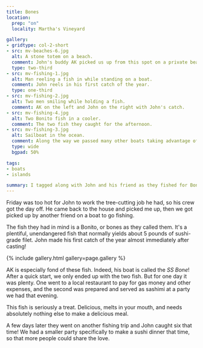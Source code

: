 ```yaml
---
title: Bones
location:
  prep: "on"
  locality: Martha's Vineyard

gallery:
- gridtype: col-2-short
- src: mv-beaches-6.jpg
  alt: A stone totem on a beach.
  comment: John's buddy AK picked us up from this spot on a private beach near the house.
  type: two-third
- src: mv-fishing-1.jpg
  alt: Man reeling a fish in while standing on a boat.
  comment: John reels in his first catch of the year.
  type: one-third
- src: mv-fishing-2.jpg
  alt: Two men smiling while holding a fish.
  comment: AK on the left and John on the right with John's catch.
- src: mv-fishing-4.jpg
  alt: Two Bonito fish in a cooler.
  comment: The two fish they caught for the afternoon.
- src: mv-fishing-3.jpg
  alt: Sailboat in the ocean.
  comment: Along the way we passed many other boats taking advantage of the sunny afternoon.
  type: wide
  bgpad: 50%

tags:
- boats
- islands

summary: I tagged along with John and his friend as they fished for Bonitos
---
```


Friday was too hot for John to work the tree-cutting job he had, so his crew got the day off. He came back to the house and picked me up, then we got picked up by another friend on a boat to go fishing.

The fish they had in mind is a Bonito, or bones as they called them. It's a plentiful, unendangered fish that normally yields about 5 pounds of sushi-grade filet. John made his first catch of the year almost immediately after casting!

{% include gallery.html gallery=page.gallery %}

AK is especially fond of these fish. Indeed, his boat is called the _SS Bone_! After a quick start, we only ended up with the two fish. But for one day it was plenty. One went to a local restaurant to pay for gas money and other expenses, and the second was prepared and served as sashimi at a party we had that evening.

This fish is seriously a treat. Delicious, melts in your mouth, and needs absolutely nothing else to make a delicious meal.

A few days later they went on another fishing trip and John caught six that time! We had a smaller party specifically to make a sushi dinner that time, so that more people could share the love.
